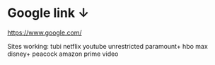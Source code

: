 # Google link ↓
https://www.google.com/

Sites working:
tubi
netflix
youtube unrestricted
paramount+
hbo max
disney+
peacock
amazon prime video
